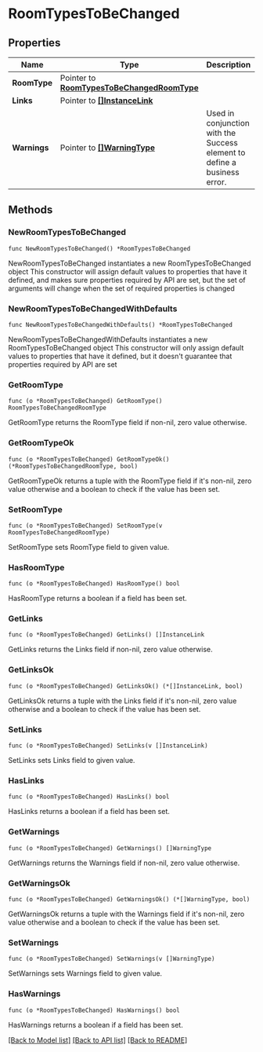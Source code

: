 # RoomTypesToBeChanged

## Properties

Name | Type | Description | Notes
------------ | ------------- | ------------- | -------------
**RoomType** | Pointer to [**RoomTypesToBeChangedRoomType**](RoomTypesToBeChangedRoomType.md) |  | [optional] 
**Links** | Pointer to [**[]InstanceLink**](InstanceLink.md) |  | [optional] 
**Warnings** | Pointer to [**[]WarningType**](WarningType.md) | Used in conjunction with the Success element to define a business error. | [optional] 

## Methods

### NewRoomTypesToBeChanged

`func NewRoomTypesToBeChanged() *RoomTypesToBeChanged`

NewRoomTypesToBeChanged instantiates a new RoomTypesToBeChanged object
This constructor will assign default values to properties that have it defined,
and makes sure properties required by API are set, but the set of arguments
will change when the set of required properties is changed

### NewRoomTypesToBeChangedWithDefaults

`func NewRoomTypesToBeChangedWithDefaults() *RoomTypesToBeChanged`

NewRoomTypesToBeChangedWithDefaults instantiates a new RoomTypesToBeChanged object
This constructor will only assign default values to properties that have it defined,
but it doesn't guarantee that properties required by API are set

### GetRoomType

`func (o *RoomTypesToBeChanged) GetRoomType() RoomTypesToBeChangedRoomType`

GetRoomType returns the RoomType field if non-nil, zero value otherwise.

### GetRoomTypeOk

`func (o *RoomTypesToBeChanged) GetRoomTypeOk() (*RoomTypesToBeChangedRoomType, bool)`

GetRoomTypeOk returns a tuple with the RoomType field if it's non-nil, zero value otherwise
and a boolean to check if the value has been set.

### SetRoomType

`func (o *RoomTypesToBeChanged) SetRoomType(v RoomTypesToBeChangedRoomType)`

SetRoomType sets RoomType field to given value.

### HasRoomType

`func (o *RoomTypesToBeChanged) HasRoomType() bool`

HasRoomType returns a boolean if a field has been set.

### GetLinks

`func (o *RoomTypesToBeChanged) GetLinks() []InstanceLink`

GetLinks returns the Links field if non-nil, zero value otherwise.

### GetLinksOk

`func (o *RoomTypesToBeChanged) GetLinksOk() (*[]InstanceLink, bool)`

GetLinksOk returns a tuple with the Links field if it's non-nil, zero value otherwise
and a boolean to check if the value has been set.

### SetLinks

`func (o *RoomTypesToBeChanged) SetLinks(v []InstanceLink)`

SetLinks sets Links field to given value.

### HasLinks

`func (o *RoomTypesToBeChanged) HasLinks() bool`

HasLinks returns a boolean if a field has been set.

### GetWarnings

`func (o *RoomTypesToBeChanged) GetWarnings() []WarningType`

GetWarnings returns the Warnings field if non-nil, zero value otherwise.

### GetWarningsOk

`func (o *RoomTypesToBeChanged) GetWarningsOk() (*[]WarningType, bool)`

GetWarningsOk returns a tuple with the Warnings field if it's non-nil, zero value otherwise
and a boolean to check if the value has been set.

### SetWarnings

`func (o *RoomTypesToBeChanged) SetWarnings(v []WarningType)`

SetWarnings sets Warnings field to given value.

### HasWarnings

`func (o *RoomTypesToBeChanged) HasWarnings() bool`

HasWarnings returns a boolean if a field has been set.


[[Back to Model list]](../README.md#documentation-for-models) [[Back to API list]](../README.md#documentation-for-api-endpoints) [[Back to README]](../README.md)


